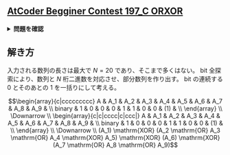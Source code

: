 ## [AtCoder Begginer Contest 197_C ORXOR](https://atcoder.jp/contests/abc197/tasks/abc197_c)

<details>
<summary><b>問題を確認</b></summary>

## 問題
長さ $N$ の数列 $A$ が与えられる。
この数列を、$1$ つ以上の空でない連続した区分に分ける。
その後、分けた各区間で、区間内の数のビット単位 $\mathrm{OR}$ を計算する。
こうして得られたすべての値のビット単位 $\mathrm{XOR}$ として考えらえる最小値を求めなさい。

<details>
<summary>

ビット単位 $\mathrm{OR}$ 演算とは
</summary>

整数 $A,B$ のビット単位 $\mathrm{OR}$ 、$A \ \mathrm{OR} \ B$ は以下のように定義される。
- $A \ \mathrm{OR} \ B$ を二進表記した際の $2^k(k \geqq 0)$ の位の数は、 $A,B$ を二進表記した際の $2^k$ の位の数のうち少なくとも片方が $1$ であれば $1$、そうでなければ $0$ である。
</details>

<details>
<summary>

ビット単位 $\mathrm{XOR}$ 演算とは</summary>

整数 $A,B$ のビット単位 $\mathrm{XOR}$ 、$A \ \mathrm{XOR} \ B$ は以下のように定義される。
- $A \ \mathrm{XOR} \ B$ を二進表記した際の $2^k(k \geqq 0)$ の位の数は、 $A,B$ を二進表記した際の $2^k$ の位の数のうち一方のみが $1$ であれば $1$、そうでなければ $0$ である。
</details>

## 制約
- $1 \leqq N \leqq 20$
- $0 \leqq A_i \leqq 2^{30}$
- 入力に含まれる値はすべて整数である

## 入力
入力は以下の形式で標準入力から与えられる。
```math
\begin{array}{ccccc}
N & & & & & \\
A_1 & A_2 & A_3 & \cdots & A_N &\\
\end{array}
```

## 出力
答えを出力せよ。
</details>

## 解き方
入力される数列の長さは最大で $N = 20$ であり、そこまで多くはない。
$\mathrm{bit}$ 全探索により、数列と $N$ 桁二進数を対応させ、部分数列を作り出す。
$\mathrm{bit}$ の連続する $0$ とそのあとの $1$ を一括りにして考える。
```math
\begin{array}{c|ccccccccc}
A & A_1 & A_2 & A_3 & A_4 & A_5 & A_6 & A_7 & A_8 & A_9 & \\
binary & 1 & 0 & 0 & 0 & 1 & 1 & 0 & 0 & (1) & \\
\end{array} \\
\Downarrow \\
\begin{array}{c|c|cccc|c|ccc|}
A & A_1 & A_2 & A_3 & A_4 & A_5 & A_6 & A_7 & A_8 & A_9 & \\
binary & 1 & 0 & 0 & 0 & 1 & 1 & 0 & 0 & (1) & \\

\end{array} \\
\Downarrow \\
(A_1) \mathrm{XOR} (A_2 \mathrm{OR} A_3 \mathrm{OR} A_4 \mathrm{XOR} A_5) \mathrm{XOR} (A_6) \mathrm{XOR} (A_7 \mathrm{OR} A_8 \mathrm{OR} A_9)
```
